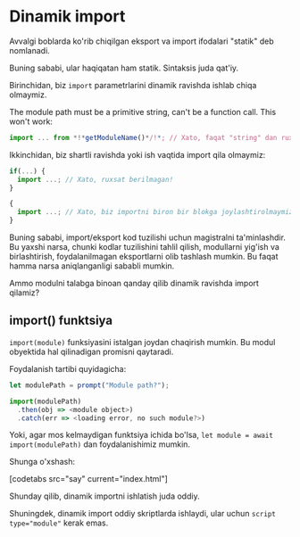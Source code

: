 
# Dinamik import

Avvalgi boblarda ko'rib chiqilgan eksport va import ifodalari "statik" deb nomlanadi.

Buning sababi, ular haqiqatan ham statik. Sintaksis juda qat'iy.

Birinchidan, biz `import` parametrlarini dinamik ravishda ishlab chiqa olmaymiz.

The module path must be a primitive string, can't be a function call. This won't work:

```js
import ... from *!*getModuleName()*/!*; // Xato, faqat "string" dan ruxsat berilgan
```

Ikkinchidan, biz shartli ravishda yoki ish vaqtida import qila olmaymiz:

```js
if(...) {
  import ...; // Xato, ruxsat berilmagan!
}

{
  import ...; // Xato, biz importni biron bir blokga joylashtirolmaymiz
}
```

Buning sababi, import/eksport kod tuzilishi uchun magistralni ta'minlashdir. Bu yaxshi narsa, chunki kodlar tuzilishini tahlil qilish, modullarni yig'ish va birlashtirish, foydalanilmagan eksportlarni olib tashlash mumkin. Bu faqat hamma narsa aniqlanganligi sababli mumkin.

Ammo modulni talabga binoan qanday qilib dinamik ravishda import qilamiz?

## import() funktsiya

`import(module)` funksiyasini istalgan joydan chaqirish mumkin. Bu modul obyektida hal qilinadigan promisni qaytaradi.

Foydalanish tartibi quyidagicha:

```js run
let modulePath = prompt("Module path?");

import(modulePath)
  .then(obj => <module object>)
  .catch(err => <loading error, no such module?>)
```

Yoki, agar mos kelmaydigan funktsiya ichida bo'lsa, `let module = await import(modulePath)` dan foydalanishimiz mumkin.

Shunga o'xshash:

[codetabs src="say" current="index.html"]

Shunday qilib, dinamik importni ishlatish juda oddiy.

Shuningdek, dinamik import oddiy skriptlarda ishlaydi, ular uchun `script type="module"` kerak emas.
